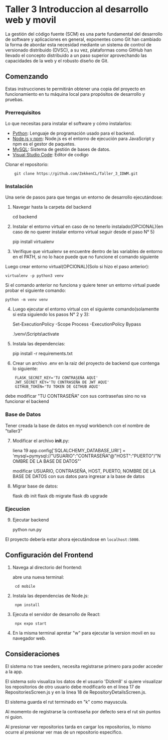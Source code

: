 # Taller 3 Introduccion al desarrollo web y movil

La gestión del código fuente (SCM) es una parte
fundamental del desarrollo de software y
aplicaciones en general, exponentes como Git han
cambiado la forma de abordar esta necesidad
mediante un sistema de control de versionado
distribuido (DVSC), a su vez, plataformas como
GitHub han llevado el concepto distribuido a un
paso superior aprovechando las capacidades de la
web y el robusto diseño de Git.

## Comenzando

Estas instrucciones te permitirán obtener una copia del proyecto en funcionamiento en tu máquina local para propósitos de desarrollo y pruebas.

### Prerrequisitos

Lo que necesitas para instalar el software y cómo instalarlos:

- [Python](https://www.python.org/downloads/): Lenguaje de programación usado para el backend.
- [Node.js y npm](https://nodejs.org/en/download/): Node.js es el entorno de ejecución para JavaScript y npm es el gestor de paquetes.
- [MySQL](https://dev.mysql.com/downloads/installer/): Sistema de gestión de bases de datos.
- [Visual Studio Code](https://code.visualstudio.com/download): Editor de codigo

Clonar el repositorio:

        git clone https://github.com/ZekkenCL/Taller_3_IDWM.git

### Instalación

Una serie de pasos para que tengas un entorno de desarrollo ejecutándose:

1. Navegar hasta la carpeta del backend
    
    cd backend

2. Instalar el entorno virtual en caso de no tenerlo instalado(OPCIONAL)(en caso de no querer instalar entorno virtual seguir desde el paso N° 5)

    pip install virtualenv

3. Verifique que virtualenv se encuentre dentro de las variables de entorno en el PATH, si no lo hace puede que no funcione el comando siguiente

Luego crear entorno virtual(OPCIONAL)(Solo si hizo el paso anterior):

    virtualenv -p python3 venv

Si el comando anterior no funciona y quiere tener un entorno virtual puede probar el siguiente comando:

    python -m venv venv

4. Luego ejecutar el entorno virtual con el siguiente comando(solamentte si esta siguiendo los pasos N° 2 y 3):

    Set-ExecutionPolicy -Scope Process -ExecutionPolicy Bypass

    .\venv\Scripts\activate


5. Instala las dependencias:

    pip install -r requirements.txt

6. Crear un archivo .env en la raiz del proyecto de backend que contenga lo siguiente:

        FLASK_SECRET_KEY='TU CONTRASEÑA AQUI'
        JWT_SECRET_KEY='TU CONTRASEÑA DE JWT AQUI'
        GITHUB_TOKEN='TU TOKEN DE GITHUB AQUI'

debe modificar "TU CONTRASEÑA" con sus contraseñas sino no va funcionar el backend

### Base de Datos

Tener creada la base de datos en mysql workbench con el nombre de "taller3"

7. Modificar el archivo __init__.py:

    liena 19 app.config['SQLALCHEMY_DATABASE_URI'] = 'mysql+pymysql://"USUARIO":"CONTRASEÑA"@"HOST":"PUERTO"/"NOMBRE DE LA BASE DE DATOS"'

    modificar USUARIO, CONTRASEÑA, HOST, PUERTO, NOMBRE DE LA BASE DE DATOS con sus datos para ingresar a la base de datos

8. Migrar base de datos:

    flask db init
    flask db migrate
    flask db upgrade

### Ejecucion

9. Ejecutar backend

    python run.py

El proyecto debería estar ahora ejecutándose en `localhost:5000`.

## Configuración del Frontend

1. Navega al directorio del frontend:

    abre una nueva terminal:

        cd mobile

2. Instala las dependencias de Node.js:

        npm install

3. Ejecuta el servidor de desarrollo de React:

        npx expo start
        
4. En la misma terminal apretar "w" para ejecutar la version movil en su navegador web.


## Consideraciones

El sistema no trae seeders, necesita registrarse primero para poder acceder a la app.

El sistema solo visualiza los datos de el usuario 'Dizkm8' si quiere visualizar los repositorios de otro usuario debe modificarlo en el linea 17 de RepositoriesScreen.js y en la linea 18 de RepositoryDetailsScreen.js.

El sistema guarda el rut terminado en "k" como mayuscula.

Al momemto de registrarse la contraseña por defecto sera el rut sin puntos ni guion.

Al presionar ver repositorios tarda en cargar los repositorios, lo mismo ocurre al presionar ver mas de un repositorio especifico.

